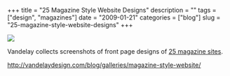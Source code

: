 +++
title = "25 Magazine Style Website Designs"
description = ""
tags = ["design", "magazines"]
date = "2009-01-21"
categories = ["blog"]
slug = "25-magazine-style-website-designs"
+++



  <div class="notebook-screenshot"><a href="http://vandelaydesign.com/blog/galleries/magazine-style-website/"><img id='bluga-thumbnail-1461' class='bluga-thumbnail large' src='http://media.konigi.com/bluga/
wt49777cee9b43a.jpg'/></a></div><p>Vandelay collects screenshots of front page designs of <a href="http://vandelaydesign.com/blog/galleries/magazine-style-website/">25 magazine sites</a>.  </p>
    
  <a href="http://vandelaydesign.com/blog/galleries/magazine-style-website/">http://vandelaydesign.com/blog/galleries/magazine-style-website/</a>
